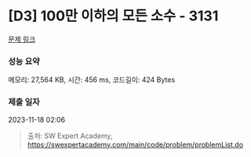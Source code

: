 # [D3] 100만 이하의 모든 소수 - 3131 

[문제 링크](https://swexpertacademy.com/main/code/problem/problemDetail.do?contestProbId=AV_6mRsasV8DFAWS) 

### 성능 요약

메모리: 27,564 KB, 시간: 456 ms, 코드길이: 424 Bytes

### 제출 일자

2023-11-18 02:06



> 출처: SW Expert Academy, https://swexpertacademy.com/main/code/problem/problemList.do
